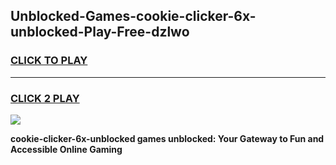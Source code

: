 
## Unblocked-Games-cookie-clicker-6x-unblocked-Play-Free-dzlwo
<h3>
<a href="https://premium76.site?title=cookie-clicker-6x-unblocked&ref=20M">CLICK TO PLAY</a></h3>
<hr>

<h3>
<a href="https://premium76.site?title=cookie-clicker-6x-unblocked&ref=20M">CLICK 2 PLAY</a>
  
</h3>

<a href="https://premium76.site?title=cookie-clicker-6x-unblocked&ref=19M"><img src="https://clearcache.store/games.png"></a>


**cookie-clicker-6x-unblocked games unblocked: Your Gateway to Fun and Accessible Online Gaming**
